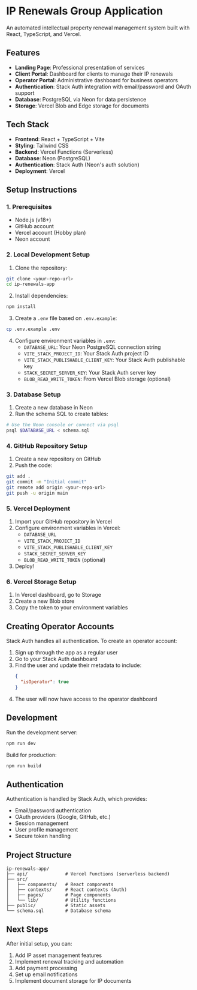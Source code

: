 # IP Renewals Group Application

An automated intellectual property renewal management system built with React, TypeScript, and Vercel.

## Features

- **Landing Page**: Professional presentation of services
- **Client Portal**: Dashboard for clients to manage their IP renewals
- **Operator Portal**: Administrative dashboard for business operators
- **Authentication**: Stack Auth integration with email/password and OAuth support
- **Database**: PostgreSQL via Neon for data persistence
- **Storage**: Vercel Blob and Edge storage for documents

## Tech Stack

- **Frontend**: React + TypeScript + Vite
- **Styling**: Tailwind CSS
- **Backend**: Vercel Functions (Serverless)
- **Database**: Neon (PostgreSQL)
- **Authentication**: Stack Auth (Neon's auth solution)
- **Deployment**: Vercel

## Setup Instructions

### 1. Prerequisites

- Node.js (v18+)
- GitHub account
- Vercel account (Hobby plan)
- Neon account

### 2. Local Development Setup

1. Clone the repository:
```bash
git clone <your-repo-url>
cd ip-renewals-app
```

2. Install dependencies:
```bash
npm install
```

3. Create a `.env` file based on `.env.example`:
```bash
cp .env.example .env
```

4. Configure environment variables in `.env`:
   - `DATABASE_URL`: Your Neon PostgreSQL connection string
   - `VITE_STACK_PROJECT_ID`: Your Stack Auth project ID
   - `VITE_STACK_PUBLISHABLE_CLIENT_KEY`: Your Stack Auth publishable key
   - `STACK_SECRET_SERVER_KEY`: Your Stack Auth server key
   - `BLOB_READ_WRITE_TOKEN`: From Vercel Blob storage (optional)

### 3. Database Setup

1. Create a new database in Neon
2. Run the schema SQL to create tables:
```bash
# Use the Neon console or connect via psql
psql $DATABASE_URL < schema.sql
```

### 4. GitHub Repository Setup

1. Create a new repository on GitHub
2. Push the code:
```bash
git add .
git commit -m "Initial commit"
git remote add origin <your-repo-url>
git push -u origin main
```

### 5. Vercel Deployment

1. Import your GitHub repository in Vercel
2. Configure environment variables in Vercel:
   - `DATABASE_URL`
   - `VITE_STACK_PROJECT_ID`
   - `VITE_STACK_PUBLISHABLE_CLIENT_KEY`
   - `STACK_SECRET_SERVER_KEY`
   - `BLOB_READ_WRITE_TOKEN` (optional)
3. Deploy!

### 6. Vercel Storage Setup

1. In Vercel dashboard, go to Storage
2. Create a new Blob store
3. Copy the token to your environment variables

## Creating Operator Accounts

Stack Auth handles all authentication. To create an operator account:

1. Sign up through the app as a regular user
2. Go to your Stack Auth dashboard
3. Find the user and update their metadata to include:
   ```json
   {
     "isOperator": true
   }
   ```
4. The user will now have access to the operator dashboard

## Development

Run the development server:
```bash
npm run dev
```

Build for production:
```bash
npm run build
```

## Authentication

Authentication is handled by Stack Auth, which provides:
- Email/password authentication
- OAuth providers (Google, GitHub, etc.)
- Session management
- User profile management
- Secure token handling

## Project Structure

```
ip-renewals-app/
├── api/              # Vercel Functions (serverless backend)
├── src/
│   ├── components/   # React components
│   ├── contexts/     # React contexts (Auth)
│   ├── pages/        # Page components
│   └── lib/          # Utility functions
├── public/           # Static assets
└── schema.sql        # Database schema
```

## Next Steps

After initial setup, you can:
1. Add IP asset management features
2. Implement renewal tracking and automation
3. Add payment processing
4. Set up email notifications
5. Implement document storage for IP documents